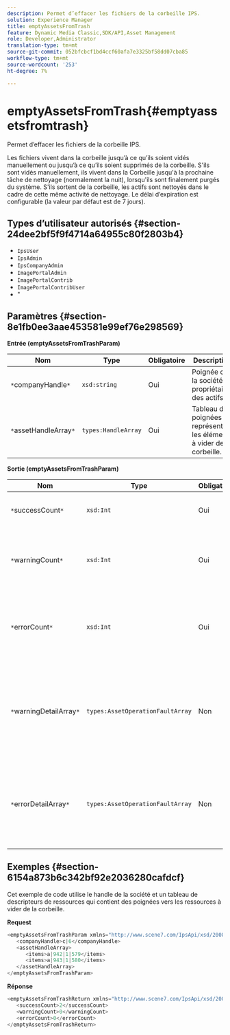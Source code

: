 ```yaml
---
description: Permet d’effacer les fichiers de la corbeille IPS.
solution: Experience Manager
title: emptyAssetsFromTrash
feature: Dynamic Media Classic,SDK/API,Asset Management
role: Developer,Administrator
translation-type: tm+mt
source-git-commit: 052bfcbcf1bd4ccf60afa7e3325bf58dd07cba85
workflow-type: tm+mt
source-wordcount: '253'
ht-degree: 7%

---
```



# emptyAssetsFromTrash{#emptyassetsfromtrash}

Permet d’effacer les fichiers de la corbeille IPS.

Les fichiers vivent dans la corbeille jusqu’à ce qu’ils soient vidés manuellement ou jusqu’à ce qu’ils soient supprimés de la corbeille. S&#39;ils sont vidés manuellement, ils vivent dans la Corbeille jusqu&#39;à la prochaine tâche de nettoyage (normalement la nuit), lorsqu&#39;ils sont finalement purgés du système. S&#39;ils sortent de la corbeille, les actifs sont nettoyés dans le cadre de cette même activité de nettoyage. Le délai d’expiration est configurable (la valeur par défaut est de 7 jours).

## Types d’utilisateur autorisés {#section-24dee2bf5f9f4714a64955c80f2803b4}

* `IpsUser`
* `IpsAdmin`
* `IpsCompanyAdmin`
* `ImagePortalAdmin`
* `ImagePortalContrib`
* `ImagePortalContribUser`
* &quot;

## Paramètres {#section-8e1fb0ee3aae453581e99ef76e298569}

**Entrée (emptyAssetsFromTrashParam)**

| Nom | Type | Obligatoire | Description |
|---|---|---|---|
| `*`companyHandle`*` | `xsd:string` | Oui | Poignée de la société propriétaire des actifs. |
| `*`assetHandleArray`*` | `types:HandleArray` | Oui | Tableau de poignées représentant les éléments à vider de la corbeille. |

**Sortie (emptyAssetsFromTrashParam)**

| Nom | Type | Obligatoire | Description |
|---|---|---|---|
| `*`successCount`*` | `xsd:Int` | Oui | Nombre de fichiers vidés avec succès de la corbeille. |
| `*`warningCount`*` | `xsd:Int` | Oui | Nombre d’avertissements générés lorsque l’opération tentait de vider des ressources de la corbeille. |
| `*`errorCount`*` | `xsd:Int` | Oui | Nombre d’erreurs générées lorsque l’opération tentait de vider des fichiers de la corbeille. |
| `*`warningDetailArray`*` | `types:AssetOperationFaultArray` | Non | Tableau des détails associés aux ressources qui ont généré des avertissements lorsque l’opération a tenté de les vider de la corbeille. |
| `*`errorDetailArray`*` | `types:AssetOperationFaultArray` | Non | Tableau des détails associés aux ressources qui ont généré des erreurs lorsque l’opération a tenté de les vider de la corbeille. |

## Exemples {#section-6154a873b6c342bf92e2036280cafdcf}

Cet exemple de code utilise le handle de la société et un tableau de descripteurs de ressources qui contient des poignées vers les ressources à vider de la corbeille.

**Request**

```java
<emptyAssetsFromTrashParam xmlns="http://www.scene7.com/IpsApi/xsd/2008-01-15">
   <companyHandle>c|6</companyHandle>
   <assetHandleArray>
      <items>a|942|1|579</items>
      <items>a|943|1|580</items>
   </assetHandleArray>
</emptyAssetsFromTrashParam>
```

**Réponse**

```java
<emptyAssetsFromTrashReturn xmlns="http://www.scene7.com/IpsApi/xsd/2008-01-15">
   <successCount>2</successCount>
   <warningCount>0</warningCount>
   <errorCount>0</errorCount>
</emptyAssetsFromTrashReturn>
```

